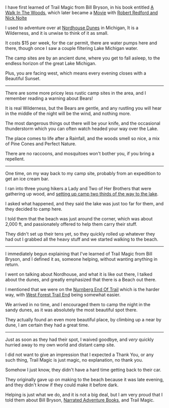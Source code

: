 I have first learned of Trail Magic from Bill Bryson,
in his book entitled [A Walk In The Woods][1], which later became a [Movie][3] with [Robert Redford and Nick Nolte][4]

I used to adventure over at [Nordhouse Dunes][5] in Michigan,
It is a Wilderness, and it is unwise to think of it as small.

It costs $15 per week, for the car permit,
there are water pumps here and there, though once I saw a couple filtering Lake Michigan water.

The camp sites are by an ancient dune,
where you get to fall asleep, to the endless horizon of the great Lake Michigan.

Plus, you are facing west,
which means every evening closes with a Beautiful Sunset.

---

There are some more pricey less rustic camp sites in the area,
and I remember reading a warning about Bears!

It is real Wilderness, but the Bears are gentle,
and any rustling you will hear in the middle of the night will be the wind, and nothing more.

The most dangerous things out there will be your knife,
and the occasional thunderstorm which you can often watch headed your way over the Lake.

The place comes to life after a Rainfall,
and the woods smell so nice, a mix of Pine Cones and Perfect Nature.

There are no raccoons, and mosquitoes won't bother you,
if you bring a repellent.

---

One time, on my way back to my camp site,
probably from an expedition to get an ice cream bar.

I ran into three young hikers a Lady and Two of Her Brothers that were gathering up wood,
and [setting up camp two thirds of the way to the lake][6].

I asked what happened, and they said the lake was just too far for them,
and they decided to camp here.

I told them that the beach was just around the corner, which was about 2,000 ft,
and passionately offered to help them carry their stuff.

They didn't set up their tens yet, so they quickly rolled up whatever they had out
I grabbed all the heavy stuff and we started walking to the beach.

---

I immediately begun explaining that I've learned of Trail Magic from Bill Bryson,
and I defined it as, someone helping, without wanting anything in return.

I went on talking about Nordhouse, and what it is like out there,
I talked about the dunes, and greatly emphasized that there is a Beach out there.

I mentioned that we were on the [Nurnberg End Of Trail][7] which is the harder way,
with [West Forest Trail End][8] being somewhat easier.

We arrived in no time, and I encouraged them to camp the night in the sandy dunes,
as it was absolutely the most beautiful spot there.

They actually found an even more beautiful place,
by climbing up a near by dune, I am certain they had a great time.

---

Just as soon as they had their spot,
I waived goodbye, and _very_ quickly hurried away to my own world and distant camp site.

I did not want to give an impression that I expected a Thank You, or any such thing,
Trail Magic is just magic, no explanation, no thank you.

Somehow I just know,
they didn't have a hard time getting back to their car.

They originally gave up on making to the beach because it was late evening,
and they didn't know if they could make it before dark.

Helping is just what we do, and it is not a big deal,
but I am very proud that I told them about Bill Bryson, [Narrated Adventure Books][9], and Trail Magic.

[1]: https://www.audible.com/pd/A-Walk-in-the-Woods-Audiobook/B0091J9AQQ
[2]: https://www.youtube.com/watch?v=iT2L73p0XT4
[3]: https://www.youtube.com/watch?v=cOF2LIAp9bw
[4]: https://www.youtube.com/watch?v=5lm_aiG381c
[5]: https://www.fs.usda.gov/recarea/hmnf/recarea/?recid=18770
[6]: https://goo.gl/maps/3VLFDc8hNTeMRbpRA
[7]: https://goo.gl/maps/S5NN4kUYn4sEmQgu9
[8]: https://goo.gl/maps/onCa4264ioU9euKq5
[9]: https://www.audible.com/blog/playlisted/article-best-travel-audiobooks
